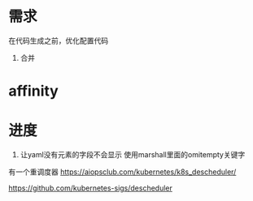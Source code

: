 # 需求
在代码生成之前，优化配置代码
1. 合并


# affinity


# 进度
1. 让yaml没有元素的字段不会显示
使用marshall里面的omitempty关键字


有一个重调度器
https://aiopsclub.com/kubernetes/k8s_descheduler/

https://github.com/kubernetes-sigs/descheduler